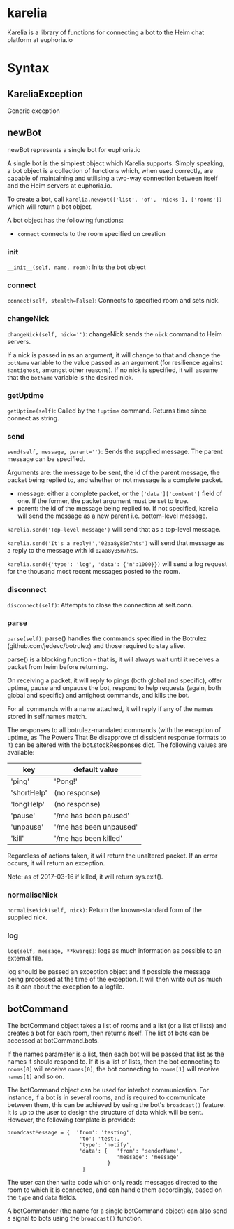 karelia
======
Karelia is a library of functions for connecting a bot to the Heim chat
platform at euphoria.io

Syntax
======
KareliaException
------

Generic exception

newBot
------

newBot represents a single bot for euphoria.io

A single bot is the simplest object which Karelia supports. Simply speaking,
a bot object is a collection of functions which, when used correctly, are
capable of maintaining and utilising a two-way connection between itself and
the Heim servers at euphoria.io.

To create a bot, call `karelia.newBot(['list', 'of', 'nicks'], ['rooms'])`
which will return a bot object.

A bot object has the following functions:
- `connect` connects to the room specified on creation

### __init__
`__init__(self, name, room)`: 
Inits the bot object

### connect
`connect(self, stealth=False)`: 
Connects to specified room and sets nick.

### changeNick
`changeNick(self, nick='')`: 
changeNick sends the `nick` command to Heim servers.

If a nick is passed in as an argument, it will change to that and change
the `botName` variable to the value passed as an argument (for resilience
against `!antighost`, amongst other reasons). If no nick is specified, it
will assume that the `botName` variable is the desired nick.

### getUptime
`getUptime(self)`: 
Called by the `!uptime` command. Returns time since connect as string.

### send
`send(self, message, parent='')`: 
Sends the supplied message. The parent message can be specified.

Arguments are: the message to be sent, the id of the parent message, the
packet being replied to, and whether or not message is a complete packet.

- message:  either a complete packet, or the `['data']['content']` field
of one. If the former, the packet argument must be set to true.
- parent:   the id of the message being replied to. If not specified,
karelia will send the message as a new parent i.e. bottom-level message.

`karelia.send('Top-level message')` will send that as a top-level message.

`karelia.send('It's a reply!','02aa8y85m7hts')` will send that message as
a reply to the message with id `02aa8y85m7hts`.

`karelia.send({'type': 'log', 'data': {'n':1000}})` will send a log
request for the thousand most recent messages posted to the room.

### disconnect
`disconnect(self)`: 
Attempts to close the connection at self.conn.

### parse
`parse(self)`: 
parse() handles the commands specified in the Botrulez
(github.com/jedevc/botrulez) and those required to stay alive.

parse() is a blocking function - that is, it will always wait until it
receives a packet from heim before returning.

On receiving a packet, it will reply to pings (both global and specific),
offer uptime, pause and unpause the bot, respond to help requests (again,
both global and specific) and antighost commands, and kills the bot.

For all commands with a name attached, it will reply if any of the names
stored in self.names match.

The responses to all botrulez-mandated commands (with the exception of
uptime, as The Powers That Be disapprove of dissident response formats
to it) can be altered with the bot.stockResponses dict. The following
values are available:

| key           | default value             |
|---------------|---------------------------|
| 'ping'        | 'Pong!'                   |
| 'shortHelp'   | (no response)             |
| 'longHelp'    | (no response)             |
| 'pause'       | '/me has been paused'     |
| 'unpause'     | '/me has been unpaused'   |
| 'kill'        | '/me has been killed'     |

Regardless of actions taken, it will return the unaltered packet. If an
error occurs, it will return an exception.

Note: as of 2017-03-16 if killed, it will return sys.exit().

### normaliseNick
`normaliseNick(self, nick)`: 
Return the known-standard form of the supplied nick.

### log
`log(self, message, **kwargs)`: 
logs as much information as possible to an external file.

log should be passed an exception object and if possible the message being
processed at the time of the exception. It will then write out as much as
it can about the exception to a logfile.

botCommand
------

The botCommand object takes a list of rooms and a list (or a list of lists)
and creates a bot for each room, then returns itself. The list of bots can
be accessed at botCommand.bots.

If the names parameter is a list, then each bot will be passed that list as
the names it should respond to. If it is a list of lists, then the bot
connecting to `rooms[0]` will receive `names[0]`, the bot connecting to
`rooms[1]` will receive `names[1]` and so on.

The botCommand object can be used for interbot communication. For instance,
if a bot is in several rooms, and is required to communicate between them,
this can be achieved by using the bot's `broadcast()` feature. It is up to
the user to design the structure of data whick will be sent. However, the
following template is provided:

```
broadcastMessage = {  'from': 'testing',
                       'to': 'test;,
                       'type': 'notify',
                       'data': {   'from': 'senderName',
                                   'message': 'message'
                                }
                        }
```

The user can then write code which only reads messages directed to the room
to which it is connected, and can handle them accordingly, based on the
`type` and `data` fields.

A botCommander (the name for a single botCommand object) can also send a
signal to bots using the `broadcast()` function.

